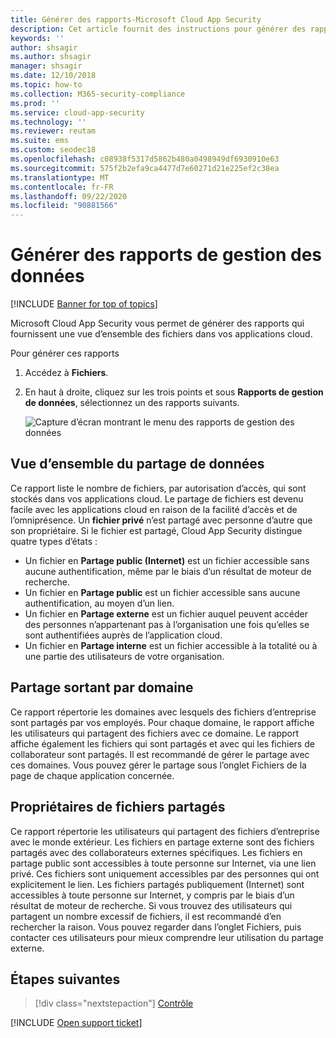 ```yaml
---
title: Générer des rapports-Microsoft Cloud App Security
description: Cet article fournit des instructions pour générer des rapports de gestion des données dans Microsoft Cloud App Security.
keywords: ''
author: shsagir
ms.author: shsagir
manager: shsagir
ms.date: 12/10/2018
ms.topic: how-to
ms.collection: M365-security-compliance
ms.prod: ''
ms.service: cloud-app-security
ms.technology: ''
ms.reviewer: reutam
ms.suite: ems
ms.custom: seodec18
ms.openlocfilehash: c08938f5317d5862b480a0498949df6930910e63
ms.sourcegitcommit: 575f2b2efa9ca4477d7e60271d21e225ef2c38ea
ms.translationtype: MT
ms.contentlocale: fr-FR
ms.lasthandoff: 09/22/2020
ms.locfileid: "90881566"
---
```

# <a name="generate-data-management-reports"></a>Générer des rapports de gestion des données

[!INCLUDE [Banner for top of topics](includes/banner.md)]

Microsoft Cloud App Security vous permet de générer des rapports qui fournissent une vue d’ensemble des fichiers dans vos applications cloud.

Pour générer ces rapports

1. Accédez à **Fichiers**.
2. En haut à droite, cliquez sur les trois points et sous **Rapports de gestion de données**, sélectionnez un des rapports suivants.

    ![Capture d’écran montrant le menu des rapports de gestion des données](media/reports.png)

## <a name="data-sharing-overview"></a>Vue d’ensemble du partage de données

Ce rapport liste le nombre de fichiers, par autorisation d’accès, qui sont stockés dans vos applications cloud. Le partage de fichiers est devenu facile avec les applications cloud en raison de la facilité d’accès et de l’omniprésence. Un **fichier privé** n’est partagé avec personne d’autre que son propriétaire. Si le fichier est partagé, Cloud App Security distingue quatre types d’états :

- Un fichier en **Partage public (Internet)** est un fichier accessible sans aucune authentification, même par le biais d’un résultat de moteur de recherche.
- Un fichier en **Partage public** est un fichier accessible sans aucune authentification, au moyen d’un lien.
- Un fichier en **Partage externe** est un fichier auquel peuvent accéder des personnes n’appartenant pas à l’organisation une fois qu’elles se sont authentifiées auprès de l’application cloud.
- Un fichier en **Partage interne** est un fichier accessible à la totalité ou à une partie des utilisateurs de votre organisation.

## <a name="outbound-sharing-by-domain"></a>Partage sortant par domaine

Ce rapport répertorie les domaines avec lesquels des fichiers d’entreprise sont partagés par vos employés. Pour chaque domaine, le rapport affiche les utilisateurs qui partagent des fichiers avec ce domaine. Le rapport affiche également les fichiers qui sont partagés et avec qui les fichiers de collaborateur sont partagés. Il est recommandé de gérer le partage avec ces domaines. Vous pouvez gérer le partage sous l’onglet Fichiers de la page de chaque application concernée.

## <a name="owners-of-shared-files"></a>Propriétaires de fichiers partagés

Ce rapport répertorie les utilisateurs qui partagent des fichiers d’entreprise avec le monde extérieur. Les fichiers en partage externe sont des fichiers partagés avec des collaborateurs externes spécifiques. Les fichiers en partage public sont accessibles à toute personne sur Internet, via une lien privé. Ces fichiers sont uniquement accessibles par des personnes qui ont explicitement le lien. Les fichiers partagés publiquement (Internet) sont accessibles à toute personne sur Internet, y compris par le biais d’un résultat de moteur de recherche. Si vous trouvez des utilisateurs qui partagent un nombre excessif de fichiers, il est recommandé d’en rechercher la raison. Vous pouvez regarder dans l’onglet Fichiers, puis contacter ces utilisateurs pour mieux comprendre leur utilisation du partage externe.

## <a name="next-steps"></a>Étapes suivantes

> [!div class="nextstepaction"]
> [Contrôle](control.md)

[!INCLUDE [Open support ticket](includes/support.md)]
